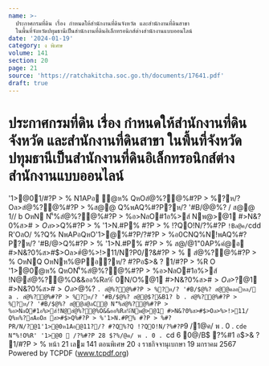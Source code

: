 ```yaml
---
name: >-
  ประกาศกรมที่ดิน เรื่อง กำหนดให้สำนักงานที่ดินจังหวัด และสำนักงานที่ดินสาขา
  ในพื้นที่จังหวัดปทุมธานีเป็นสำนักงานที่ดินอิเล็กทรอนิกส์ต่างสำนักงานแบบออนไลน์
date: '2024-01-19'
category: ง พิเศษ
volume: 141
section: 20
page: 21
source: 'https://ratchakitcha.soc.go.th/documents/17641.pdf'
draft: true
---
```


# ประกาศกรมที่ดิน เรื่อง กำหนดให้สำนักงานที่ดินจังหวัด และสำนักงานที่ดินสาขา ในพื้นที่จังหวัดปทุมธานีเป็นสำนักงานที่ดินอิเล็กทรอนิกส์ต่างสำนักงานแบบออนไลน์

'1>@01/#?P > % N1APอ ํ@ห% QหOสํ@%?@%#?P > %?ห/? Oล>สํ@%?@%#?P > %ส@@ Q%พAQ%#?P?ห/? '#B/$@%?N'็%สํ@%?@%#?P > %อ>NลO#1อ%>ส์!N@สํ@%?@%O&&ออ%Rล%์ !@/#?P1/#?P > %R O '1>@0ํ@ห% QหOสํ@%?@%#?P > %?ห/? '#B/$@%? / ส@@ 1// b OหN N'็%สํ@%?@%#?P > %อ>NลO#1อ%>ส์ Nพ@>@1 #>N&?0%ส>#$>Oล>%>!>11/Q%ห%?สAอOส ส>#$>Q%#?P > % '1>N.#P% #?P > % !?QO!N/?%#?P ` !Bล@ค/ `cdd R'OลO/ %?Q% NพAPอQหO'1>@%#?P/?#?P > %อ0CNQ%N!พAQ%#?P?ห/? '#B/$@%? Oล>/?ห%?สAอOส ส>#$>Q%#?P > % '1>N.#P% #?P > % ส@/@1"0AP%คํ@อ #>N&?0%ส>#$>Oล>#ํ@%>!>11/N?P0/?&#?P > %  สํ@%?@%#?P > % OหNQ OหNห%@Pอ?ห/? #?Pอ$>& ? 1/#?P > %R O '1>@0ํ@ห% QหON'็%สํ@%?@%#?P > %อ>NลO#1อ%>ส์ !N@สํ@%?@%O&&ออ%Rล%์ 0N/O%@1 #>N&?0%ส>#$>Oล>%>!>11/#?P!Oอ/?@1'1>@0ห1Aอ!Oอ/? @11?/? P 00AP%คํ@อ(N@%1>&&%?  #>N&?0%ลN/ห%O@ ( 1>&& e-QLands) Oล>(COอ!OอR' ํ @N%>%@1 #?Pสํ@%?@%#?P > %#?P!Oอ@1#ํ@%>!>11/ O /0!%Nอ ( R/Nส@/@1"/อ&อํ@%@R O ) อ@0?0อํ@%@!@/ค/@/Q%/@!1@ e_ /11คสอ OหN'1>//ลห/@0#?P > % @POORNพ>P/N!>/ P 0พ1>1@&??!>OORNพ>P/N!>/'1>//ลห/@0#?P > % ( &?&#?P _^ ) พ . 0 . `cc^ '1>อ&?& /@!1@ a` OหNพ1>1@&??!>1>N&?0&&1>ห@11@@1O(N% > % พ . 0 . `cab @POORNพ>P/N!>/P 0 พ1>1@&??!>1>N&?0&&1>ห@11@@1O(N% > % ( &?&#?P c ) พ . 0 . `cbc Oล>Oอ ` ( _ ) ( b ) Oอ _9 OหN1>#1/O&NสN/%1@@11/#?P > % 1>#1//ห@ R#0 พ . 0 . `cce '1>อ&?&Oอ _d OหN1>N&?0&1/#?P > % /N@ O /0หล?Nฑ์ Oล>/>$?@1 #>N&?0%ส>#$>Oล>%>!>11/Q%สํ@%?@%#?P > % อ>NลO#1อ%>ส์ สํ@%?@%#?P > %อ>NลO#1อ%>ส์!N@สํ@%?@%O&&ออ%Rล%์ Oล>สํ@%?@%#?P > %อ>NลO#1อ%>ส์ #?Q1>&& พ . 0 . `cdb @'1>@0QหOสํ@%?@%#?P > %อ>NลO#1อ%>ส์ ? !NอR'%?Q _ . สํ@%?@%#?P > %?ห/? '#B/$@%? ` . สํ@%?@%#?P > %?ห/? '#B/$@%? ส@@คลอหล/ a . สํ@%?@%#?P > %?ห/? '#B/$@%? ส@@$?&B1? b . สํ@%?@%#?P > %?ห/? '#B/$@%? ส@@ลํ@ลC@ N'็%สํ@%?@%#?P > %อ>NลO#1อ%>ส์!N@สํ@%?@%O&&ออ%Rล%์Nพ@>@1 #>N&?0%ส>#$>Oล>%>!>11/ Q%ห%?สAอOส ส>#$>Q%#?P > %'1>N.#P% #?P > %#?PR/N/?@1'1>@0ห1Aอ@11?/? #?Q%?Q !?QO!N/?%#?P `9 /1@ค/ พ . 0 . `cde N'็%!O%R' '1>@0  /?%#?P 28 $?%/@ค/ พ . 0 . `cd 6 0@/B$ ?%#1 อ$>& ? 1/#?P > % หน้า 21 เลม 141 ตอนพิเศษ 20 ง ราชกิจจานุเบกษา 19 มกราคม 2567 Powered by TCPDF (www.tcpdf.org)

